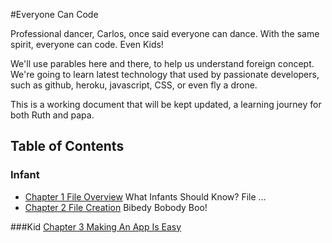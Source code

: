 #Everyone Can Code

Professional dancer, Carlos, once said everyone can dance. 
With the same spirit, everyone can code. Even Kids!

We'll use parables here and there, to help us understand foreign concept. We're going to learn latest technology that used by passionate developers, such as github, heroku, javascript, CSS, or even fly a drone. 

This is a working document that will be kept updated, a learning journey for both Ruth and papa.

## Table of Contents

### Infant
* [Chapter 1 File Overview](infant/file_overview.md) What Infants Should Know? File ...
* [Chapter 2 File Creation](infant/file_creation.md) Bibedy Bobody Boo!


###Kid
[Chapter 3 Making An App Is Easy](chapters/C1_making_an_app_is_easy.md)


